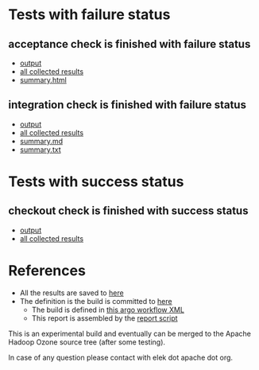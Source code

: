 # Tests with failure status

## acceptance check is finished with failure status

   * [output](https://raw.githubusercontent.com/elek/ozone-ci-03/master/pr/pr-hdds-2508-jgffk/acceptance/output.log)
   * [all collected results](https://github.com/elek/ozone-ci-03/tree/master/pr/pr-hdds-2508-jgffk/acceptance)
   * [summary.html](https://elek.github.io/ozone-ci-03/pr/pr-hdds-2508-jgffk/acceptance/summary.html)


## integration check is finished with failure status

   * [output](https://raw.githubusercontent.com/elek/ozone-ci-03/master/pr/pr-hdds-2508-jgffk/integration/output.log)
   * [all collected results](https://github.com/elek/ozone-ci-03/tree/master/pr/pr-hdds-2508-jgffk/integration)
   * [summary.md](https://github.com/elek/ozone-ci-03/tree/master/pr/pr-hdds-2508-jgffk/integration/summary.md)
   * [summary.txt](https://github.com/elek/ozone-ci-03/tree/master/pr/pr-hdds-2508-jgffk/integration/summary.txt)



# Tests with success status

## checkout check is finished with success status

   * [output](https://raw.githubusercontent.com/elek/ozone-ci-03/master/pr/pr-hdds-2508-jgffk/checkout/output.log)
   * [all collected results](https://github.com/elek/ozone-ci-03/tree/master/pr/pr-hdds-2508-jgffk/checkout)




# References

 * All the results are saved to [here](https://github.com/elek/ozone-ci-03/tree/master/pr/pr-hdds-2508-jgffk/)
 * The definition is the build is committed to [here](https://github.com/elek/argo-ozone)
    * The build is defined in [this argo workflow XML](https://github.com/elek/argo-ozone/blob/master/ozone-build.yaml)
    * This report is assembled by the [report script](https://github.com/elek/argo-ozone/blob/master/scripts/report.sh)

This is an experimental build and eventually can be merged to the Apache Hadoop Ozone source tree (after some testing).

In case of any question please contact with elek dot apache dot org.
